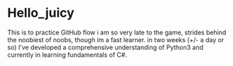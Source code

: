 # Hello_juicy
This is to practice GitHub flow
i am so very late to the game, strides behind the noobiest of noobs, though im a fast learner. in two weeks (+/- a day or so) I've developed a comprehensive understanding of Python3 and currently in learning fundamentals of C#. 
